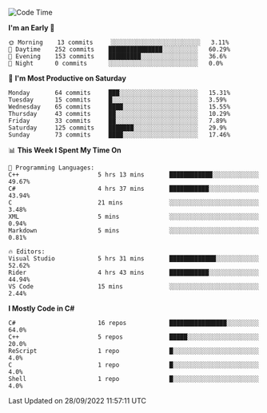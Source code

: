 <!--START_SECTION:waka-->
![Code Time](http://img.shields.io/badge/Code%20Time-832%20hrs%2054%20mins-blue)

**I'm an Early 🐤** 

```text
🌞 Morning    13 commits     ░░░░░░░░░░░░░░░░░░░░░░░░░   3.11% 
🌆 Daytime    252 commits    ███████████████░░░░░░░░░░   60.29% 
🌃 Evening    153 commits    █████████░░░░░░░░░░░░░░░░   36.6% 
🌙 Night      0 commits      ░░░░░░░░░░░░░░░░░░░░░░░░░   0.0%

```
📅 **I'm Most Productive on Saturday** 

```text
Monday       64 commits     ███░░░░░░░░░░░░░░░░░░░░░░   15.31% 
Tuesday      15 commits     █░░░░░░░░░░░░░░░░░░░░░░░░   3.59% 
Wednesday    65 commits     ████░░░░░░░░░░░░░░░░░░░░░   15.55% 
Thursday     43 commits     ██░░░░░░░░░░░░░░░░░░░░░░░   10.29% 
Friday       33 commits     ██░░░░░░░░░░░░░░░░░░░░░░░   7.89% 
Saturday     125 commits    ███████░░░░░░░░░░░░░░░░░░   29.9% 
Sunday       73 commits     ████░░░░░░░░░░░░░░░░░░░░░   17.46%

```


📊 **This Week I Spent My Time On** 

```text
💬 Programming Languages: 
C++                      5 hrs 13 mins       ████████████░░░░░░░░░░░░░   49.67% 
C#                       4 hrs 37 mins       ███████████░░░░░░░░░░░░░░   43.94% 
C                        21 mins             ░░░░░░░░░░░░░░░░░░░░░░░░░   3.48% 
XML                      5 mins              ░░░░░░░░░░░░░░░░░░░░░░░░░   0.94% 
Markdown                 5 mins              ░░░░░░░░░░░░░░░░░░░░░░░░░   0.81%

🔥 Editors: 
Visual Studio            5 hrs 31 mins       █████████████░░░░░░░░░░░░   52.62% 
Rider                    4 hrs 43 mins       ███████████░░░░░░░░░░░░░░   44.94% 
VS Code                  15 mins             ░░░░░░░░░░░░░░░░░░░░░░░░░   2.44%

```

**I Mostly Code in C#** 

```text
C#                       16 repos            ████████████████░░░░░░░░░   64.0% 
C++                      5 repos             █████░░░░░░░░░░░░░░░░░░░░   20.0% 
ReScript                 1 repo              █░░░░░░░░░░░░░░░░░░░░░░░░   4.0% 
C                        1 repo              █░░░░░░░░░░░░░░░░░░░░░░░░   4.0% 
Shell                    1 repo              █░░░░░░░░░░░░░░░░░░░░░░░░   4.0%

```



 Last Updated on 28/09/2022 11:57:11 UTC
<!--END_SECTION:waka-->

